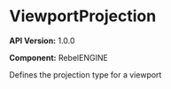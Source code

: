 # ViewportProjection

**API Version:** 1.0.0

**Component:** RebelENGINE

Defines the projection type for a viewport


